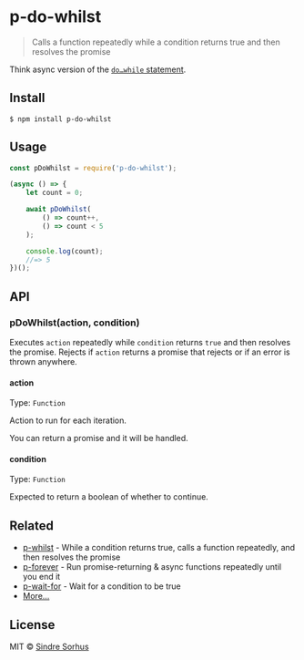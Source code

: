 # p-do-whilst

> Calls a function repeatedly while a condition returns true and then resolves the promise

Think async version of the [`do…while` statement](https://developer.mozilla.org/en-US/docs/Web/JavaScript/Reference/Statements/do...while).


## Install

```
$ npm install p-do-whilst
```


## Usage

```js
const pDoWhilst = require('p-do-whilst');

(async () => {
	let count = 0;

	await pDoWhilst(
		() => count++,
		() => count < 5
	);

	console.log(count);
	//=> 5
})();
```


## API

### pDoWhilst(action, condition)

Executes `action` repeatedly while `condition` returns `true` and then resolves the promise. Rejects if `action` returns a promise that rejects or if an error is thrown anywhere.

#### action

Type: `Function`

Action to run for each iteration.

You can return a promise and it will be handled.

#### condition

Type: `Function`

Expected to return a boolean of whether to continue.


## Related

- [p-whilst](https://github.com/sindresorhus/p-whilst) - While a condition returns true, calls a function repeatedly, and then resolves the promise
- [p-forever](https://github.com/sindresorhus/p-forever) - Run promise-returning & async functions repeatedly until you end it
- [p-wait-for](https://github.com/sindresorhus/p-wait-for) - Wait for a condition to be true
- [More…](https://github.com/sindresorhus/promise-fun)


## License

MIT © [Sindre Sorhus](https://sindresorhus.com)

